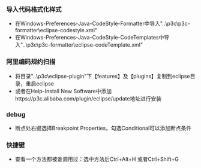 ### 导入代码格式化样式 ###
- 在Windows-Preferences-Java-CodeStyle-Formatter中导入"..\p3c\p3c-formatter\eclipse-codestyle.xml"
- 在Windows-Preferences-Java-CodeStyle-CodeTemplates中导入"..\p3c\p3c-formatter\eclipse-codeTemplate.xml"
### 阿里编码规约扫描 ###
- 将目录"..\p3c\eclipse-plugin"下【features】及【plugins】复制到eclipse目录，重启eclipse
- 或者在Help-Install New Software中添加https://p3c.alibaba.com/plugin/eclipse/update地址进行安装
### debug ###
- 断点处右键选择Breakpoint Properties，勾选Conditional可以添加断点条件
### 快捷键 ###
- 查看一个方法都被谁调用过：选中方法后Ctrl+Alt+H 或者Ctrl+Shift+G
 